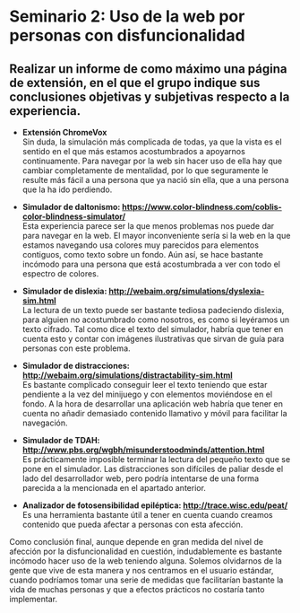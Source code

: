 # Seminario 2: Uso de la web por personas con disfuncionalidad  
## Realizar un informe de como máximo una página de extensión, en el que el grupo indique sus conclusiones objetivas y subjetivas respecto a la experiencia.

- **Extensión ChromeVox**  
Sin duda, la simulación más complicada de todas, ya que la vista es el sentido en el que más estamos acostumbrados a apoyarnos continuamente. Para navegar por la web sin hacer uso de ella hay que cambiar completamente de mentalidad, por lo que seguramente le resulte más fácil a una persona que ya nació sin ella, que a una persona que la ha ido perdiendo.

- **Simulador de daltonismo: https://www.color-blindness.com/coblis-color-blindness-simulator/**  
Esta experiencia parece ser la que menos problemas nos puede dar para navegar en la web. El mayor inconveniente sería si la web en la que estamos navegando usa colores muy parecidos para elementos contiguos, como texto sobre un fondo. Aún así, se hace bastante incómodo para una persona que está acostumbrada a ver con todo el espectro de colores.

- **Simulador de dislexia: http://webaim.org/simulations/dyslexia-sim.html**  
La lectura de un texto puede ser bastante tediosa padeciendo dislexia, para alguien no acostumbrado como nosotros, es como si leyéramos un texto cifrado. Tal como dice el texto del simulador, habría que tener en cuenta esto y contar con imágenes ilustrativas que sirvan de guía para personas con este problema.

- **Simulador de distracciones: http://webaim.org/simulations/distractability-sim.html**  
Es bastante complicado conseguir leer el texto teniendo que estar pendiente a la vez del minijuego y con elementos moviéndose en el fondo. A la hora de desarrollar una aplicación web habría que tener en cuenta no añadir demasiado contenido llamativo y móvil para facilitar la navegación.

- **Simulador de TDAH: http://www.pbs.org/wgbh/misunderstoodminds/attention.html**  
Es prácticamente imposible terminar la lectura del pequeño texto que se pone en el simulador. Las distracciones son difíciles de paliar desde el lado del desarrollador web, pero podría intentarse de una forma parecida a la mencionada en el apartado anterior.

- **Analizador de fotosensibilidad epiléptica: http://trace.wisc.edu/peat/**  
Es una herramienta bastante útil a tener en cuenta cuando creamos contenido que pueda afectar a personas con esta afección.  

Como conclusión final, aunque depende en gran medida del nivel de afección por la disfuncionalidad en cuestión, indudablemente es bastante incómodo hacer uso de la web teniendo alguna. Solemos olvidarnos de la gente que vive de esta manera y nos centramos en el usuario estándar, cuando podríamos tomar una serie de medidas que facilitarían bastante la vida de muchas personas y que a efectos prácticos no costaría tanto implementar.
